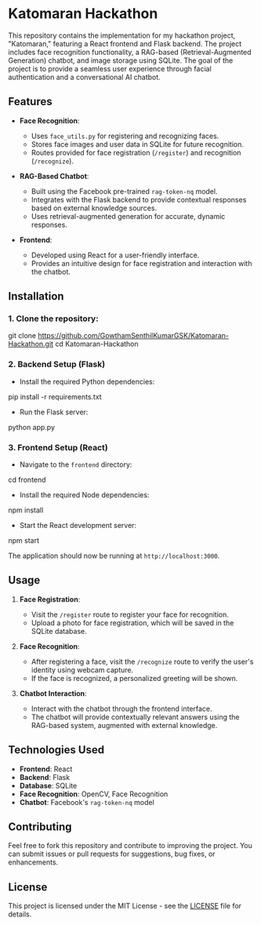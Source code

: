 # Katomaran Hackathon

This repository contains the implementation for my hackathon project, "Katomaran," featuring a React frontend and Flask backend. The project includes face recognition functionality, a RAG-based (Retrieval-Augmented Generation) chatbot, and image storage using SQLite. The goal of the project is to provide a seamless user experience through facial authentication and a conversational AI chatbot.

## Features

- **Face Recognition**: 
  - Uses `face_utils.py` for registering and recognizing faces.
  - Stores face images and user data in SQLite for future recognition.
  - Routes provided for face registration (`/register`) and recognition (`/recognize`).

- **RAG-Based Chatbot**: 
  - Built using the Facebook pre-trained `rag-token-nq` model.
  - Integrates with the Flask backend to provide contextual responses based on external knowledge sources.
  - Uses retrieval-augmented generation for accurate, dynamic responses.

- **Frontend**: 
  - Developed using React for a user-friendly interface.
  - Provides an intuitive design for face registration and interaction with the chatbot.


## Installation

### 1. Clone the repository:

git clone https://github.com/GowthamSenthilKumarGSK/Katomaran-Hackathon.git
cd Katomaran-Hackathon


### 2. Backend Setup (Flask)

- Install the required Python dependencies:

pip install -r requirements.txt


- Run the Flask server:

python app.py


### 3. Frontend Setup (React)

- Navigate to the `frontend` directory:

cd frontend


- Install the required Node dependencies:

npm install


- Start the React development server:

npm start


The application should now be running at `http://localhost:3000`.

## Usage

1. **Face Registration**:
   - Visit the `/register` route to register your face for recognition.
   - Upload a photo for face registration, which will be saved in the SQLite database.

2. **Face Recognition**:
   - After registering a face, visit the `/recognize` route to verify the user's identity using webcam capture.
   - If the face is recognized, a personalized greeting will be shown.

3. **Chatbot Interaction**:
   - Interact with the chatbot through the frontend interface.
   - The chatbot will provide contextually relevant answers using the RAG-based system, augmented with external knowledge.

## Technologies Used

- **Frontend**: React
- **Backend**: Flask
- **Database**: SQLite
- **Face Recognition**: OpenCV, Face Recognition
- **Chatbot**: Facebook's `rag-token-nq` model

## Contributing

Feel free to fork this repository and contribute to improving the project. You can submit issues or pull requests for suggestions, bug fixes, or enhancements.

## License

This project is licensed under the MIT License - see the [LICENSE](LICENSE) file for details.



